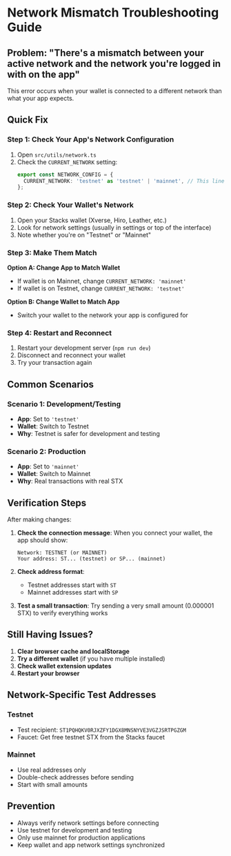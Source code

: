 # Network Mismatch Troubleshooting Guide

## Problem: "There's a mismatch between your active network and the network you're logged in with on the app"

This error occurs when your wallet is connected to a different network than what your app expects.

## Quick Fix

### Step 1: Check Your App's Network Configuration
1. Open `src/utils/network.ts`
2. Check the `CURRENT_NETWORK` setting:
   ```typescript
   export const NETWORK_CONFIG = {
     CURRENT_NETWORK: 'testnet' as 'testnet' | 'mainnet', // This line determines your app's network
   };
   ```

### Step 2: Check Your Wallet's Network
1. Open your Stacks wallet (Xverse, Hiro, Leather, etc.)
2. Look for network settings (usually in settings or top of the interface)
3. Note whether you're on "Testnet" or "Mainnet"

### Step 3: Make Them Match
**Option A: Change App to Match Wallet**
- If wallet is on Mainnet, change `CURRENT_NETWORK: 'mainnet'`
- If wallet is on Testnet, change `CURRENT_NETWORK: 'testnet'`

**Option B: Change Wallet to Match App**
- Switch your wallet to the network your app is configured for

### Step 4: Restart and Reconnect
1. Restart your development server (`npm run dev`)
2. Disconnect and reconnect your wallet
3. Try your transaction again

## Common Scenarios

### Scenario 1: Development/Testing
- **App**: Set to `'testnet'`
- **Wallet**: Switch to Testnet
- **Why**: Testnet is safer for development and testing

### Scenario 2: Production
- **App**: Set to `'mainnet'`
- **Wallet**: Switch to Mainnet
- **Why**: Real transactions with real STX

## Verification Steps

After making changes:

1. **Check the connection message**: When you connect your wallet, the app should show:
   ```
   Network: TESTNET (or MAINNET)
   Your address: ST... (testnet) or SP... (mainnet)
   ```

2. **Check address format**:
   - Testnet addresses start with `ST`
   - Mainnet addresses start with `SP`

3. **Test a small transaction**: Try sending a very small amount (0.000001 STX) to verify everything works

## Still Having Issues?

1. **Clear browser cache and localStorage**
2. **Try a different wallet** (if you have multiple installed)
3. **Check wallet extension updates**
4. **Restart your browser**

## Network-Specific Test Addresses

### Testnet
- Test recipient: `ST1PQHQKV0RJXZFY1DGX8MNSNYVE3VGZJSRTPGZGM`
- Faucet: Get free testnet STX from the Stacks faucet

### Mainnet
- Use real addresses only
- Double-check addresses before sending
- Start with small amounts

## Prevention

- Always verify network settings before connecting
- Use testnet for development and testing
- Only use mainnet for production applications
- Keep wallet and app network settings synchronized